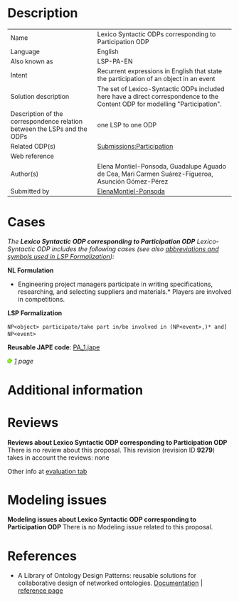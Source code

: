 #  Description




|  |  |
| --- | --- |
|  Name |  Lexico Syntactic ODPs corresponding to Participation ODP |
|  Language |  English |
|  Also known as |  LSP-PA-EN |
|  Intent |  Recurrent expressions in English that state the participation of an object in an event |
|  Solution description |  The set of Lexico-Syntactic ODPs included here have a direct correspondence to the Content ODP for modelling "Participation". |
|  Description of the correspondence relation between the LSPs and the ODPs |  one LSP to one ODP |
|  Related ODP(s) | [Submissions:Participation](../Participation/Participation.md "Submissions:Participation") |
|  Web reference |  |
|  Author(s) |  Elena Montiel-Ponsoda, Guadalupe Aguado de Cea, Mari Carmen Suárez-Figueroa, Asunción Gómez-Pérez |
|  Submitted by | [ElenaMontiel-Ponsoda](../User/ElenaMontiel-Ponsoda.md "User:ElenaMontiel-Ponsoda") |


  




#  Cases


_The __Lexico Syntactic ODP corresponding to Participation ODP__ Lexico-Syntactic ODP includes the following cases (see also [abbreviations and symbols used in LSP Formalization](../Community/LSPSymbols.md "Community:LSPSymbols")):_


  






__NL Formulation__



* Engineering project managers participate in writing specifications, researching, and selecting suppliers and materials.* Players are involved in competitions.

__LSP Formalization__




```
NP<object> participate/take part in/be involved in (NP<event>,)* and] NP<event>

```

__Reusable JAPE code__: [PA\_1.jape](./PA_1.jape "PA 1.jape")





[![](./11px-ArrowRight.gif)](../Image/ArrowRight.gif.md "ArrowRight.gif") _[1](./Normalization@oldid=10071.md "Submissions:Lexico Syntactic ODP corresponding to Participation ODP/1") page_



#  Additional information


#  Reviews



__Reviews about Lexico Syntactic ODP corresponding to Participation ODP__
There is no review about this proposal.
This revision (revision ID __9279__) takes in account the reviews: none


Other info at [evaluation tab](http://ontologydesignpatterns.org/wiki/index.php?title=Submissions:Lexico_Syntactic_ODP_corresponding_to_Participation_ODP&action=evaluation "http://ontologydesignpatterns.org/wiki/index.php?title=Submissions:Lexico_Syntactic_ODP_corresponding_to_Participation_ODP&action=evaluation")




  




#  Modeling issues



__Modeling issues about Lexico Syntactic ODP corresponding to Participation ODP__
There is no Modeling issue related to this proposal.




  




#  References


* A Library of Ontology Design Patterns: reusable solutions for collaborative design of networked ontologies. [Documentation](http://www.neon-project.org/web-content/images/Publications/neon_2008_d2.5.1.pdf "http://www.neon-project.org/web-content/images/Publications/neon_2008_d2.5.1.pdf") | [reference page](../Community/References/NeOn_Deliverable_D2_5_1.md "Community:References/NeOn Deliverable D2 5 1")